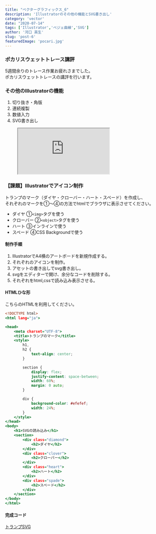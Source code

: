 ```yaml
---
title: "ベクターグラフィックス_6"
description: 'Illustratorのその他の機能とSVG書き出し'
category: 'vector'
date: "2020-07-14"
tags: ['Illustrator','ベジェ曲線','SVG']
author: '河口 英生'
slug: 'post-6'
featuredImage: 'pocari.jpg'
---
```

<div class="post-section">
<h3 class="title is-5" >ポカリスウェットトレース講評</h3>

5週間余りのトレース作業お疲れさまでした。  
ポカリスウェットトレースの講評を行います。
</div>

<div class="post-section">
<h3 class="title is-5" >その他のIllustratorの機能</h3>

1. 切り抜き・角版
1. 連続複製
1. 数値入力
1. SVG書き出し

<figure class="is-fullwidth slide">
  <iframe src="https://drive.google.com/file/d/1tRLZw3Fm3hjAbZlW03FiiIt5hsS5tNDh/preview"></iframe>
</figure>

</div>

<div class="post-section">
<h3 class="title is-5" >【課題】Illustratorでアイコン制作</h3>

トランプのマーク（ダイヤ・クローバー・ハート・スペード）を作成し、  
それぞれのマークを①～④の方法でhtmlでブラウザに表示させてください。

- ダイヤ ①``<img>``タグを使う
- クローバー ②``<object>``タグを使う
- ハート ③インラインで使う
- スペード ④CSS Backgroundで使う

<h4 class="title is-6" >制作手順</h4>

1. IllustratorでA4横のアートボードを新規作成する。
1. それぞれのアイコンを制作。
1. アセットの書き出しでsvg書き出し。
1. svgをエディターで開け、余分なコードを削除する。
1. それぞれをhtml,cssで読み込み表示させる。

<h4 class="title is-6" >HTMLひな形</h4>

こちらのHTMLを利用してください。

```javascript:title=index.html
<!DOCTYPE html>
<html lang="ja">

<head>
    <meta charset="UTF-8">
    <title>トランプのマーク</title>
    <style>
        h1,
        h2 {
            text-align: center;
        }

        section {
            display: flex;
            justify-content: space-between;
            width: 60%;
            margin: 0 auto;
        }

        div {
            background-color: #efefef;
            width: 24%;
        }
    </style>
</head>
<body>
    <h1>SVGの読み込み</h1>
    <section>
        <div class="diamond">
            <h2>ダイヤ</h2>
        </div>
        <div class="clover">
            <h2>クローバー</h2>
        </div>
        <div class="heart">
            <h2>ハート</h2>
        </div>
        <div class="spade">
            <h2>スペード</h2>
        </div>
    </section>
</body>
</html>

```

<h4 class="title is-6" >完成コード</h4>

[トランプSVG](https://drive.google.com/drive/folders/169qx9ph5aJOllvkoxrh6Z-FWxs7mO0-V?usp=sharing)
</div>